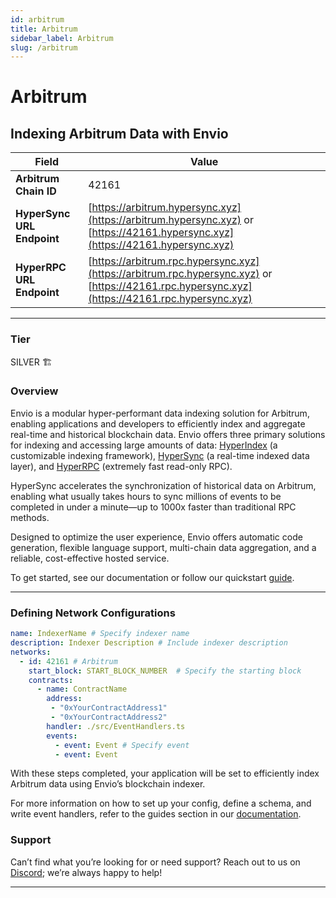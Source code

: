 ```yaml
---
id: arbitrum
title: Arbitrum
sidebar_label: Arbitrum
slug: /arbitrum
---
```


# Arbitrum

## Indexing Arbitrum Data with Envio

| **Field**                     | **Value**                                                                                          |
|-------------------------------|----------------------------------------------------------------------------------------------------|
| **Arbitrum Chain ID**     | 42161                                                                                            |
| **HyperSync URL Endpoint**    | [https://arbitrum.hypersync.xyz](https://arbitrum.hypersync.xyz) or [https://42161.hypersync.xyz](https://42161.hypersync.xyz) |
| **HyperRPC URL Endpoint**     | [https://arbitrum.rpc.hypersync.xyz](https://arbitrum.rpc.hypersync.xyz) or [https://42161.rpc.hypersync.xyz](https://42161.rpc.hypersync.xyz) |

---

### Tier

SILVER 🏗️

### Overview

Envio is a modular hyper-performant data indexing solution for Arbitrum, enabling applications and developers to efficiently index and aggregate real-time and historical blockchain data. Envio offers three primary solutions for indexing and accessing large amounts of data: [HyperIndex](/docs/HyperIndex/overview) (a customizable indexing framework), [HyperSync](/docs/HyperSync/overview) (a real-time indexed data layer), and [HyperRPC](/docs/HyperSync/overview-hyperrpc) (extremely fast read-only RPC).

HyperSync accelerates the synchronization of historical data on Arbitrum, enabling what usually takes hours to sync millions of events to be completed in under a minute—up to 1000x faster than traditional RPC methods.

Designed to optimize the user experience, Envio offers automatic code generation, flexible language support, multi-chain data aggregation, and a reliable, cost-effective hosted service.

To get started, see our documentation or follow our quickstart [guide](/docs/HyperIndex/contract-import).

---

### Defining Network Configurations

```yaml
name: IndexerName # Specify indexer name
description: Indexer Description # Include indexer description
networks:
  - id: 42161 # Arbitrum  
    start_block: START_BLOCK_NUMBER  # Specify the starting block
    contracts:
      - name: ContractName
        address:
         - "0xYourContractAddress1"
         - "0xYourContractAddress2"
        handler: ./src/EventHandlers.ts
        events:
          - event: Event # Specify event
          - event: Event
```

With these steps completed, your application will be set to efficiently index Arbitrum data using Envio’s blockchain indexer.

For more information on how to set up your config, define a schema, and write event handlers, refer to the guides section in our [documentation](/docs/HyperIndex/configuration-file).

### Support

Can’t find what you’re looking for or need support? Reach out to us on [Discord](https://discord.com/invite/Q9qt8gZ2fX); we’re always happy to help!

---
